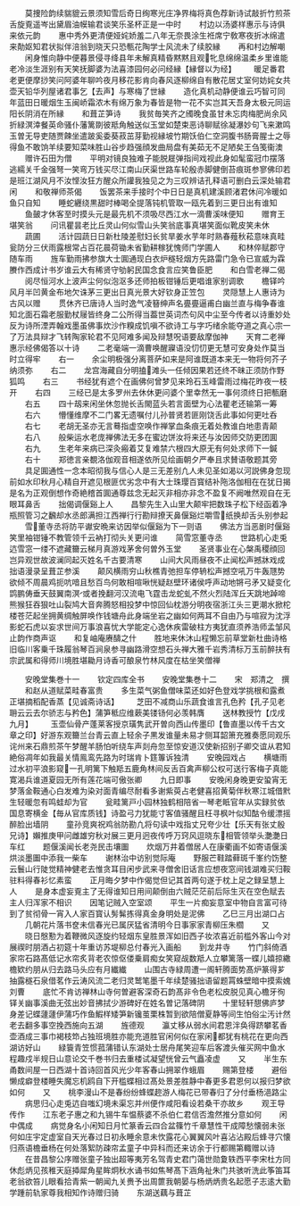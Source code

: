 <!-- { "loadSidebar": true } -->
　　莫捜险韵续貒貔云景须知雪后奇日绚寒光庄净界梅将真色荐新诗试敲折竹煎茶舌旋覔遥岑出黛眉油幙输君谈笑乐圣杯正是一中时
　　村边以汤婆样惠示与诗俱来依元韵
　　惠中秀外更清便娅姹娇羞二八年无奈畏涂生袵席宁敎寒夜折冰绵遣来勣妪知君状拟伴涪翁到晓天只恐甎花陶学士风流未了续胶縁
　　再和村边解嘲
　　闲身惟向静中便暮景侵寻绛县年未解真精昏黙黙且观牝息绵绵温柔乡里谁能老冷淡生涯别有天笑抚脚婆为法喜漆园何必问经縁【縁督以为经】
　　暖足番君老更便摩挱笑问阿婆年聊吟夜月移花影肯向春风逐柳绵自有散花居丈室何妨姹女共壶天铅华列屋诸君事乞【去声】与寒梅了世縁
　　造化真机动静便谁云巧智可同年蓝田日暖烟生玉闽峤霜浓木有绵万象为春皆是物一花不实岂其天吾身太极元同运阳长阴消在所縁
　　和葺芷笋诗
　　我贫毎笑齐之斶晚食虽甘未忘肉梅肥尚余风折緑溟涬餐英命骚仆藩篱剟彼羝角触送似玉堂如楚束恶诗聊赋徐凝瀑妙句飞来漱鸣玉曽无导吏随贾餗坐遣跛奚委葵菽茁芽勤视縁坡竹期饫伯仁空洞腹书肠膏腥士之辱得鱼不敢饷羊续要知菜味胜山谷步趋强顔发曲局盘有美茹无不足陋矣王刍笺衞澳
　　赠许石田为僧
　　平明对镜良独难子能脱屣弹指间戏视此身如髦蛮冠巾摆落逃繻关千金强弩一笑弯万钱买尽江南山厌渠世路车轮殷赤脚健倒苔痕斑参寥佛印若是班江湖风月不汝悭汝狂方醒众所讙我独见之为三叹辨诘孔释语可删白云深处输君闲
　　和敬禅师茶偈
　　饭罢茶来手接时个中日日是真机建溪顾渚君休问冷暖如鱼只自知
　　睡蛇纒绕黒甜时棒喝全提落钝机管取一瓯先着到三更日出有谁知
　　鱼皷才休客至时摸头元是最先机不须吸尽西江水一滴曹溪味便知
　　赠育王堪笑翁
　　问讯瞿昙老比丘灵山何似雪山头笑翁底事真堪笑面似靴皮笑未休
　　蔬圃
　　活计园蔬日日新杜陵差慰妇长贫旱姜水芋年时熟春薤秋菘意味真畦瓮防分三伏雨露根常占百花晨荷锄未省勤耕稼犹愧师门学圃人
　　和林倅赋郡守随车雨
　　旌车勤雨拂参旗大士圎通现白衣炉穟轻烟方先路雷门急令已宣威为霖賸作西成计书岁谁云大有稀贤守劬躬民国念食言应笑鲁臣肥
　　和白雪老禅二偈
　　阅尽恒河水上波声尘何似泡沤多还师拍板钳锤后更唱谁家别调歌
　　檐铎吟风月半凹黄金布地欠诛茅三更出日真光景大好钦身正笠包
　　灵隠慧上人惠诗为古风以赠
　　贯休齐已唐诗人当时逸气凌簮绅声名亹亹逼甫白幽兰直与梅争春谁知北面石霜老服勤杖屦皆终身二公所得当葢世英词杰句风中尘至今传者以诗重妙处反为诗所湮弄翰戏墨虽佛事炊沙作糗成饥嗔不欲诗工与字巧绪余能夺道之真心宗一了万法具辩才飞转陶家轮君不见阿难多闻及辩慧呪语要敌摩伽神
　　天育二老禅惠示经佛偈答以十诗
　　二老毫端一滴曹唤醒寱语没忉忉更无慧可安身处作莫当时立得牢
　　右一
　　余尘明极强分离菩萨如来是阿谁既道本来无一物将何芥子纳须弥
　　右二
　　龙宫海藏自分明搕滩头一任倾因果若还终不昧正须防作野狐鸣
　　右三
　　书经犹有遮个在画佛何曾梦见来玲石玉峰雷雨过梅花昨夜一枝开
　　右四
　　三经已是太多罗州去休休更问婆个里幸然无一事何须终日把甎磨
　　右五
　　四十刼来闲坐休忽抛长舌閙蓝头若言面壁为心法瞿老还输第一筹
　　右六
　　懵懂维摩不二门畧无遗嘱付儿孙普贤若匪刚饶舌此事如何更吐呑
　　右七
　　老胡无圣亦无言蓦指虚空唤作禅掌血条痕无着处教谁白地患青颠
　　右八
　　般柴运水老庞禅佛法无多在蜜边饼汝将来还与汝因师交防更团圎
　　右九
　　生老年来病已深灸瘢着艾复难禁六根四大原无有何处求师下一鍼
　　右十
　　郑徳言亲覩洛伽观音相遂依所见绘画朝夕严奉且求賛语敬题其旁
　　具足圎通性一念本昭彻我与信心人是三无差别凢人未见圣如渴以河説佛身忽现前如水印秋月心精自开遮见根匪优劣念中有大士珠璎百寳结补陁洛伽相在在犹日揭是名为正观倒想作奇絶稽首圎通尊兹念无起灭非相亦非念不盈复不阙唯然观自在无眼耳鼻舌
　　拙偈调偃谿上人
　　昌黎先生入山里大颠牢把数珠子松下经函着净瓶照管习之飜却水丞郎满担江西禅行行勘辩撩天鼻偃谿烂嚼雪纸换却舌头别参起
　　雪董寺丞将防平谳安晩来访因举似偃谿为下一则语
　　佛法方当恶剧时偃谿笑里袖钳锤不教管领千云衲打彻头关更问谁
　　简雪窓董寺丞
　　世路机心走兎迒雪窓一缕不遮藏籋云梯月真游戏茅舍何曽外玉堂
　　圣贤事业在心槃禹稷顔回岂异观世故波澜同起灭姓名千古要清寒
　　山间大风雨昼夜不止闻松声撼牀戏成拙语漫录呈葺芷参溪
　　颠风横雨穷山秋樵青弛担车停辀松声撼空吼万牛轰豗势欲倾不周晨鸡扼吭喑且愁百鸟何敢相喧啾恍疑赵壁环诸侯呼声动地锵弓矛又疑变化鹍鹏俦垂天鼓翼南溟或者挽翻河汉流电飞霆击龙蛇虬不然火烈陆浑丘天跳地踔啼熊猴狂吞狠吐山裂鸠大音奔腾怒相投梦中惊回仙枕游分明夜宿浙江头三更潮水掀柁楼苍茫起坐拥黄绸触屏唤作钱塘舟此身端坐岩之幽如何两耳不自由乃与喧寂为沈浮影蛇石虎以妄求世间万事浪喜忧大学能定心逸休疾雷破柱方夷犹直须养浩师孟邹风止韵作商声讴
　　和复岫庵赓醻之什
　　胜地来休沐山程懒忘前草堂新杜曲诗格旧临川客乗千珠履翁琴百涧泉参寻幽路滑空想石头禅大雅千岩秀清标万玉前醉扶有宗武属和得师川境胜堪耡月诗香可酿泉竹林风度在枯坐笑僧禅








　　安晚堂集巻十一
　　钦定四库全书
　　安晚堂集巻十二
　　宋　郑清之　撰
　　和赵从道赋菜畦春富贵
　　多生菜气粥鱼僧味菜还如好色登戏学挑根和露煮正堪摘稻配香蒸【见诚斋诗话】
　　芝田不减商山乐蔬食谁言孔色矜【孔子见老耼云云去尔骄志与矜色】蒲笋秪应维蔌美镂钖何必羡韩膺
　　送林教授竹【戊戌九月】
　　玉壶仙骨产蓬莱客授京璜隽武开曽向西山传墨印【鲁直墨以传千古文章之印】好游东观籋兰台青云直上轻余子黒发谁量未易才侧耳韶箫充雅奏愿同观乐诧州来石鼎煎茶午梦醒羊肠怕听绕车声剡舟忽至惊安道汉使新招别子卿交谊从君知絶俗凋年如我最关情鳯鸾先路为时瑞肯卜筳篿诉独清
　　安晚园戏占
　　横塘雨过水初平浪影窥一孔明篱下触羝五鹿角林间反舌百禽声柳公权可送行客梅子真能寛渴兵谁道夏园无所有莲花端可傲张卿
　　九日即事
　　安晚闲身晚更安蛩宵无梦落金鞍通心白发难为染对面青编尽耐看多谢紫萸占老健喜招黄菊伴秋寒江城借黓生轻暖忽有鸣蛙却为官
　　瓮畦篱戸小园林独鹤相陪省一琴老眡官年从实録贫依国息寄横金【毎从官库质钱】诗盈弓力犹能寸客值骚醒且枉寻枫叶似知酤令缓漂摇醉脸出墙阴
　　童孙竞爽祝鸡翁防勘凢将句读中戏指丈兄夸少壮【乐天有张丈殷兄诗】嬾推庚甲问雌雄穷秋对展三更月迥夜传呼万窍风逗晓东相管领举头灔灔日车红
　　题偃溪闻长老尧民击壤圗
　　炊烟万井着僧居人在康衢画不如寄语偃溪烘淡墨圗中添我一柴车
　　谢林治中访别觉际庵
　　野服芒鞋踏藓斑千峯约饬整云鬟山行陡觉精神健老去惟贪耳目闲步武来寻僧舍旧话言应想夜窓间钱湖难买归鞍驻料得春衫忆素蛮
　　正月晦夕梦中作偈觉但记其首两句遂于枕上足之録呈慧上人
　　是身本虚妄覔主了无得谁知日用间颠倒由六贼茫茫前后际生灭在空色赋去主人归浑家不相识
　　因笔记贼入空室颂
　　平生一片痴妄意室中物自言富可待到了贫彻骨一宵入人家百寳认髣髴拣得真金身明处是泥佛
　　乙巳三月出湖口占
　　几朝花片落书奁未信春光已属厌猛省清明今日事家家青柳压朱櫩
　　又
　　晓日慇懃为着鞭微风逐旋约轻烟东皇胜景浑如旧西子妆浓喜近前槛外客山今对展禊时朋酒占初筵十年重访苏堤柳总付春光入画船
　　到龙井寺
　　竹门斜倚酒家帘石路髙低记水帘炙背老农惊伛偻乗肩痴女笑窥觇数羝人立攀篱落一蝶儿嬉掠繖檐欵约朋从归去路马头应有月纎纎
　　山围古寺緑周遭一阁轩腾面势髙炉篆得芗抽露穟石泉借茗作云涛风流二老归灵鹫笔墨千年续楚骚拙语留题罥蛛壁暗中摸索媿刘曹
　　底忙不肯访禅林山寺何曽避客深奇石韵髙非令色老松皮脱见真心檐牙徇铎关幽事溪曲无弦出妙音拂拭少游碑好在姓名曽记落碑阴
　　十里轻轩憇佛庐梦身差记蝶蘧蘧伊蒲巧作鱼鰕样矮笋新镵茧栗株暂到欲陪僧夏静等间生怕俗尘汚计然老去翻多事空挽西施向五湖
　　旌德观
　　瀛丈移从弱水间君恩泮奂得跻攀茗香壶酒成三事巾褐枝笻占独班境胜亦能充道胜官闲何似在家闲都犹有桃花在更向西湖访好山
　　緑簑青笠惯菰蒲错认东湖处士居舟尾笑迎车后客渡头催买网中鱼水程趣戍半规日山意论交千巻书归去重楼试凝望恍曾云气矗凌虚
　　又
　　半生东甬数间屋一日西湖十首诗回首风光少年客春山拥翠作蛾眉
　　赐第登楼
　　避俗懒成癖登楼睡失魔忘机鸥自下开槛蝶相过髙处景差胜静中春更多君恩何以报归梦欲如何
　　又
　　桃李漫山不是春纷纷蜂蝶趂游人梅花已带春归了分付垂杨浥路尘
　　病思归心走兎迒自嗤幻境未渠忘并州便作咸阳看设若桑干亦故乡
　　观王导传作
　　江东老子惠之和九锡牛车愠蔡婆不杀伯仁君信否澹然推分意如何
　　闲中偶成
　　病觉身名小闲知日月忙篆香云四合盆篠竹千章慧性干成障愁懐弱未张何如庄宇定虚室自天光春过日初永睡余意未忺露花心翼翼风叶喜沾沾殿后蜂寻穴懐归燕语檐垂杨在何处落絮防疎帘孟童子中异科而还来访余于行都赐第輙赠以诗
　　在昔昌黎公序赠张童子独出超等夷芳名驾青史君门蔼世勋夐轶西平李宋杜方同休彪炳见孩稚天庭揷犀角星眸炯秋水诵书如焦琴髙下涵角祉朱门共骇听洗此筝笛耳老翁欲笞儿眼看拾青紫一朝闻九关赉予出周篚我朝晏与杨炳炳贵名起愿子志逺大勤学踵前轨家尊我相知作诗赠归骑
　　东湖送藕与葺芷
